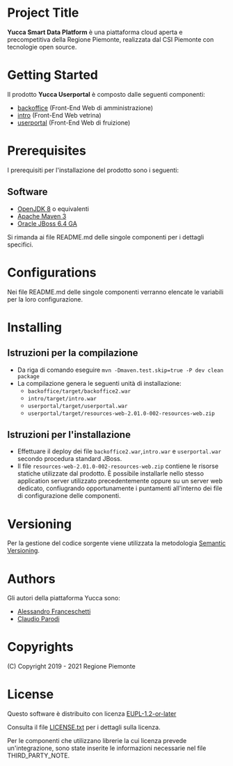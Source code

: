 # Project Title
**Yucca Smart Data Platform** è una piattaforma cloud aperta e precompetitiva della Regione Piemonte, realizzata dal CSI Piemonte con tecnologie open source.
# Getting Started
Il prodotto **Yucca Userportal** è composto dalle seguenti componenti:
- [backoffice](https://github.com/yucca-sdp/yucca-userportal/tree/master/backoffice) (Front-End Web di amministrazione)
- [intro](https://github.com/yucca-sdp/yucca-userportal/tree/master/intro) (Front-End Web vetrina)
- [userportal](https://github.com/yucca-sdp/yucca-userportal/tree/master/userportal) (Front-End Web di fruizione)
# Prerequisites
I prerequisiti per l'installazione del prodotto sono i seguenti:
## Software
- [OpenJDK 8](https://openjdk.java.net/install/) o equivalenti
- [Apache Maven 3](https://maven.apache.org/download.cgi)
- [Oracle JBoss 6.4 GA](https://developers.redhat.com/products/eap/download)

Si rimanda ai file README&#46;md delle singole componenti per i dettagli specifici.
# Configurations
Nei file README.md delle singole componenti verranno elencate le variabili per la loro configurazione.
# Installing
## Istruzioni per la compilazione
- Da riga di comando eseguire `mvn -Dmaven.test.skip=true -P dev clean package`
- La compilazione genera le seguenti unità di installazione:
    - `backoffice/target/backoffice2.war`
	- `intro/target/intro.war`
    - `userportal/target/userportal.war`
	- `userportal/target/resources-web-2.01.0-002-resources-web.zip`
## Istruzioni per l'installazione
- Effettuare il deploy dei file `backoffice2.war`,`intro.war` e `userportal.war` secondo procedura standard JBoss.
- Il file `resources-web-2.01.0-002-resources-web.zip` contiene le risorse statiche utilizzate dal prodotto. È possibile installarle nello stesso application server utilizzato precedentemente oppure su un server web dedicato, confiugrando opportunamente i puntamenti all'interno dei file di configurazione delle componenti.
# Versioning
Per la gestione del codice sorgente viene utilizzata la metodologia [Semantic Versioning](https://semver.org/).
# Authors
Gli autori della piattaforma Yucca sono:
- [Alessandro Franceschetti](mailto:alessandro.franceschetti@csi.it)
- [Claudio Parodi](mailto:claudio.parodi@csi.it)
# Copyrights
(C) Copyright 2019 - 2021 Regione Piemonte
# License
Questo software è distribuito con licenza [EUPL-1.2-or-later](https://joinup.ec.europa.eu/collection/eupl/eupl-text-11-12)

Consulta il file [LICENSE.txt](LICENSE.txt) per i dettagli sulla licenza.

Per le componenti che utilizzano librerie la cui licenza prevede un'integrazione, sono state inserite le informazioni necessarie nel file THIRD_PARTY_NOTE.
